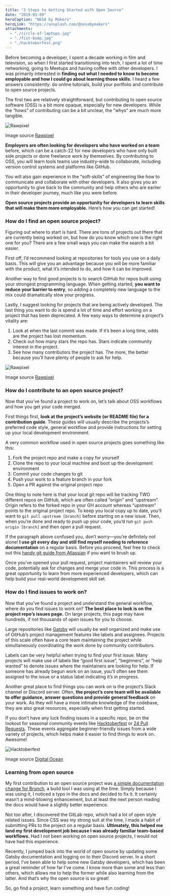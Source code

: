 ```yaml
---
title: "3 Steps to Getting Started with Open Source"
date: "2019-03-09"
heroCaption: "NESA by Makers"
heroLink: "https://unsplash.com/@nesabymakers"
attachments:
  - "./circle-of-laptops.jpg"
  - "./fist-bump.jpg"
  - "./hacktoberfest.png"
---
```


Before becoming a developer, I spent a decade working in film and television, so when I first started transitioning into tech, I spent a lot of time networking, going to Meetups and having coffee with other developers. I was primarily interested in **finding out what I needed to know to become employable and how I could go about learning those skills**. I heard a few answers consistently: do online tutorials, build your portfolio and contribute to open source projects.

The first two are relatively straightforward, but contributing to open source software (OSS) is a bit more opaque, especially for new developers. While the “hows” of contributing can be a bit unclear, the “whys” are much more tangible.

![Rawpixel](./fist-bump.jpg)

<span className="BlogPost__image-caption">Image source <a href="https://pixabay.com/users/rawpixel-4283981/">Rawpixel</a></span>

**Employers are often looking for developers who have worked on a team** before, which can be a catch-22 for new developers who have only built side projects or done freelance work by themselves. By contributing to OSS, you will learn tools teams use industry-wide to collaborate, including version control systems and platforms like GitHub.

You will also gain experience in the “soft-skills” of engineering like how to communicate and collaborate with other developers. It also gives you an opportunity to give back to the community and help others who are earlier in their developer journey, much like you were before.

**Open source projects provide an opportunity for developers to learn skills that will make them more employable.** Here’s how you can get started!

### How do I find an open source project?

Figuring out where to start is hard. There are tons of projects out there that are currently being worked on, but how do you know which one is the right one for you? There are a few small ways you can make the search a bit easier.

First off, I’d recommend looking at repositories for tools you use on a daily basis. This will give you an advantage because you will be more familiar with the product, what it’s intended to do, and how it can be improved.

Another way to find good projects is to search GitHub for repos built using your strongest programming language. When getting started, **you want to reduce your barrier to entry**, so adding a completely new language to the mix could dramatically slow your progress.

Lastly, I suggest looking for projects that are being actively developed. The last thing you want to do is spend a lot of time and effort working on a project that has been deprecated. A few easy ways to determine a project’s vitality are:

1. Look at when the last commit was made. If it’s been a long time, odds are the project has lost momentum.
2. Check out how many stars the repo has. Stars indicate community interest in the project.
3. See how many contributors the project has. The more, the better because you’ll have plenty of people to ask for help.

![Rawpixel](./chatting.jpg)

<span className="BlogPost__image-caption">Image source <a href="https://pixabay.com/users/rawpixel-4283981/">Rawpixel</a></span>

### How do I contribute to an open source project?

Now that you’ve found a project to work on, let’s talk about OSS workflows and how you get your code merged.

First things first, **look at the project’s website (or README file) for a contribution guide**. These guides will usually describe the projects’s preferred code style, general workflow and provide instructions for setting up your local development environment.

A very common workflow used in open source projects goes something like this:

1. Fork the project repo and make a copy for yourself
2. Clone the repo to your local machine and boot up the development environment
3. Commit your code changes to git
4. Push your work to a feature branch in your fork
5. Open a PR against the original project repo

One thing to note here is that your local git repo will be tracking TWO different repos on GitHub, which are often called “origin” and “upstream”. Origin refers to the forked repo in your GH account whereas “upstream” points to the original project repo. To keep you local copy up to date, you’ll want to `git pull upstream [branch]` before starting on a new issue. Then, when you’re done and ready to push up your code, you’d run `git push origin [branch]` and then open a pull request.

If the paragraph above confused you, don’t worry—you’re definitely not alone! **I use git every day and still find myself needing to reference documentation** on a regular basis. Before you proceed, feel free to check out this [handy git guide from Atlassian](https://www.atlassian.com/git/tutorials/syncing) if you want to brush up.

Once you’ve opened your pull request, project maintainers will review your code, potentially ask for changes and merge your code in. This process is a great opportunity to learn from more experienced developers, which can help build your real-world development skill set.

### How do I find issues to work on?

Now that you’ve found a project and understand the general workflow, where do you find issues to work on? **The best place to look is on the project repo’s issues page.** On large projects, this page may have hundreds, if not thousands of open issues for you to choose.

Large repositories like [Gatsby](https://github.com/gatsbyjs/gatsby/issues) will usually be well organized and make use of GitHub’s project management features like labels and assignees. Projects of this scale often have a core team maintaining the project while simultaneously coordinating the work done by community contributors.

Labels can be very helpful when trying to find your first issue. Many projects will make use of labels like “good first issue”, “beginners”, or “help wanted” to denote issues where the maintainers are looking for help. If someone has already begun work on an issue, you’ll often see them assigned to the issue or a status label indicating it’s in progress.

Another great place to find things you can work on is the project’s Slack channel or Discord server. Often, **the project’s core team will be available to offer guidance, answer questions and provide general feedback** on your work. As they will have a more intimate knowledge of the codebase, they are also great resources, especially when first getting started.

If you don’t have any luck finding issues in a specific repo, be on the lookout for seasonal community events like [Hacktoberfest](https://hacktoberfest.digitalocean.com/) or [24 Pull Requests](https://24pullrequests.com/). These events aggregate beginner-friendly issues from a wide variety of projects, which helps make it easier to find things to work on. Awesome!

![Hacktoberfest](./hacktoberfest.png)

<span className="BlogPost__image-caption">Image source <a href="https://hacktoberfest.digitalocean.com/">Digital Ocean</a></span>

### Learning from open source

My first contribution to an open source project was [a simple documentation change for Brunch](https://github.com/brunch/brunch.github.io/pull/207), a build tool I was using at the time. Simply because I was using it, I noticed a typo in the docs and decided to fix it. It certainly wasn’t a mind-blowing enhancement, but at least the next person reading the docs would have a slightly better experience.

Not too after, I discovered the GitLab repo, which had a lot of open style related issues. Since CSS was my strong suit at the time, I made a habit of submitting PRs to the project on a regular basis. **Ultimately, this helped me land my first development job because I was already familiar team-based workflows.** Had I not been working on open source projects, I would not have had this experience.

Recently, I jumped back into the world of open source by updating some Gatsby documentation and logging on to their Discord server. In a short period, I’ve been able to help some new Gatsby developers, which has been a great reminder of how far I’ve come. I know more than some and less than others, which allows me to help the former while also learning from the latter. And that’s why the open source is so great!

So, go find a project, learn something and have fun coding!
